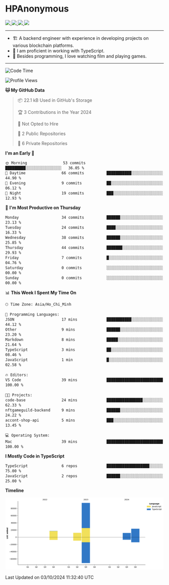 # HPAnonymous
<p>
  <a href="https://twitter.com/HoratioPham98">
    <img src="https://img.shields.io/badge/-Twitter-1ca0f1?style=flat-square&labelColor=1ca0f1&logo=twitter&logoColor=white&link=https://twitter.com/HoratioPham98">
   <a/>
  <a href="https://stackoverflow.com/users/20403779/illuminati">
    <img src="https://img.shields.io/badge/-StackOverflow-f48024?style=flat-square&labelColor=f48024&logo=stackoverflow&logoColor=white&link=https://stackoverflow.com/users/20403779/illuminati">
   <a/>
  <a href="https://www.linkedin.com/in/hieuphamuit/">
    <img src="https://img.shields.io/badge/-LinkedIn-blue?style=flat-square&logo=Linkedin&logoColor=white&link=https://www.linkedin.com/in/hieuphamuit/">
  <a/>
   <a href="mailto:phamngochieuuit@gmail.com">
    <img src="https://img.shields.io/badge/-Email-c14438?style=flat-square&logo=Gmail&logoColor=white&link=mailto:phamngochieuuit@gmail.com">
   <a/>
</p>

---

- 🏗️ A backend engineer with experience in developing projects on various blockchain platforms.
- 🌊 I am proficient in working with TypeScript.
- 🍣 Besides programming, I love watching film and playing games.
<!-- - ⚡ I mostly write JavaScript for dev and C++ for competitive programming (not active now). -->

---

<!--START_SECTION:waka-->
![Code Time](http://img.shields.io/badge/Code%20Time-153%20hrs%2033%20mins-blue)

![Profile Views](http://img.shields.io/badge/Profile%20Views-60-blue)

**🐱 My GitHub Data** 

> 📦 22.1 kB Used in GitHub's Storage 
 > 
> 🏆 3 Contributions in the Year 2024
 > 
> 🚫 Not Opted to Hire
 > 
> 📜 2 Public Repositories 
 > 
> 🔑 6 Private Repositories 
 > 
**I'm an Early 🐤** 

```text
🌞 Morning                53 commits          █████████░░░░░░░░░░░░░░░░   36.05 % 
🌆 Daytime                66 commits          ███████████░░░░░░░░░░░░░░   44.90 % 
🌃 Evening                9 commits           ██░░░░░░░░░░░░░░░░░░░░░░░   06.12 % 
🌙 Night                  19 commits          ███░░░░░░░░░░░░░░░░░░░░░░   12.93 % 
```
📅 **I'm Most Productive on Thursday** 

```text
Monday                   34 commits          ██████░░░░░░░░░░░░░░░░░░░   23.13 % 
Tuesday                  24 commits          ████░░░░░░░░░░░░░░░░░░░░░   16.33 % 
Wednesday                38 commits          ██████░░░░░░░░░░░░░░░░░░░   25.85 % 
Thursday                 44 commits          ███████░░░░░░░░░░░░░░░░░░   29.93 % 
Friday                   7 commits           █░░░░░░░░░░░░░░░░░░░░░░░░   04.76 % 
Saturday                 0 commits           ░░░░░░░░░░░░░░░░░░░░░░░░░   00.00 % 
Sunday                   0 commits           ░░░░░░░░░░░░░░░░░░░░░░░░░   00.00 % 
```


📊 **This Week I Spent My Time On** 

```text
🕑︎ Time Zone: Asia/Ho_Chi_Minh

💬 Programming Languages: 
JSON                     17 mins             ███████████░░░░░░░░░░░░░░   44.12 % 
Other                    9 mins              ██████░░░░░░░░░░░░░░░░░░░   23.20 % 
Markdown                 8 mins              █████░░░░░░░░░░░░░░░░░░░░   21.64 % 
TypeScript               3 mins              ██░░░░░░░░░░░░░░░░░░░░░░░   08.46 % 
JavaScript               1 min               █░░░░░░░░░░░░░░░░░░░░░░░░   02.58 % 

🔥 Editors: 
VS Code                  39 mins             █████████████████████████   100.00 % 

🐱‍💻 Projects: 
code-base                24 mins             ████████████████░░░░░░░░░   62.33 % 
nftgameguild-backend     9 mins              ██████░░░░░░░░░░░░░░░░░░░   24.22 % 
accont-shop-api          5 mins              ███░░░░░░░░░░░░░░░░░░░░░░   13.45 % 

💻 Operating System: 
Mac                      39 mins             █████████████████████████   100.00 % 
```

**I Mostly Code in TypeScript** 

```text
TypeScript               6 repos             ███████████████████░░░░░░   75.00 % 
JavaScript               2 repos             ██████░░░░░░░░░░░░░░░░░░░   25.00 % 
```



**Timeline**

![Lines of Code chart](https://raw.githubusercontent.com/HPAnonymous/HPAnonymous/main/assets/bar_graph.png)


 Last Updated on 03/10/2024 11:32:40 UTC
<!--END_SECTION:waka-->

